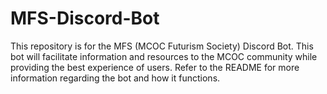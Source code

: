 # MFS-Discord-Bot
This repository is for the MFS (MCOC Futurism Society) Discord Bot. This bot will facilitate information and resources to the MCOC community while providing the best experience of users. Refer to the README for more information regarding the bot and how it functions.

